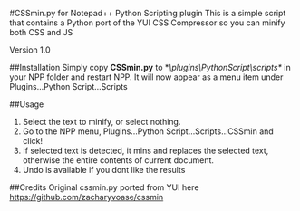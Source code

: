#CSSmin.py for Notepad++ Python Scripting plugin
This is a simple script that contains a Python port of the YUI CSS Compressor so you can minify both CSS and JS

Version 1.0

##Installation
Simply copy **CSSmin.py** to **\plugins\PythonScript\scripts\** in your NPP folder and restart NPP. It will now appear as a menu item under Plugins...Python Script...Scripts

##Usage
1. Select the text to minify, or select nothing.
2. Go to the NPP menu, Plugins...Python Script...Scripts...CSSmin and click!
3. If selected text is detected, it mins and replaces the selected text, otherwise the entire contents of current document.
4. Undo is available if you dont like the results

##Credits
Original cssmin.py ported from YUI here https://github.com/zacharyvoase/cssmin 
